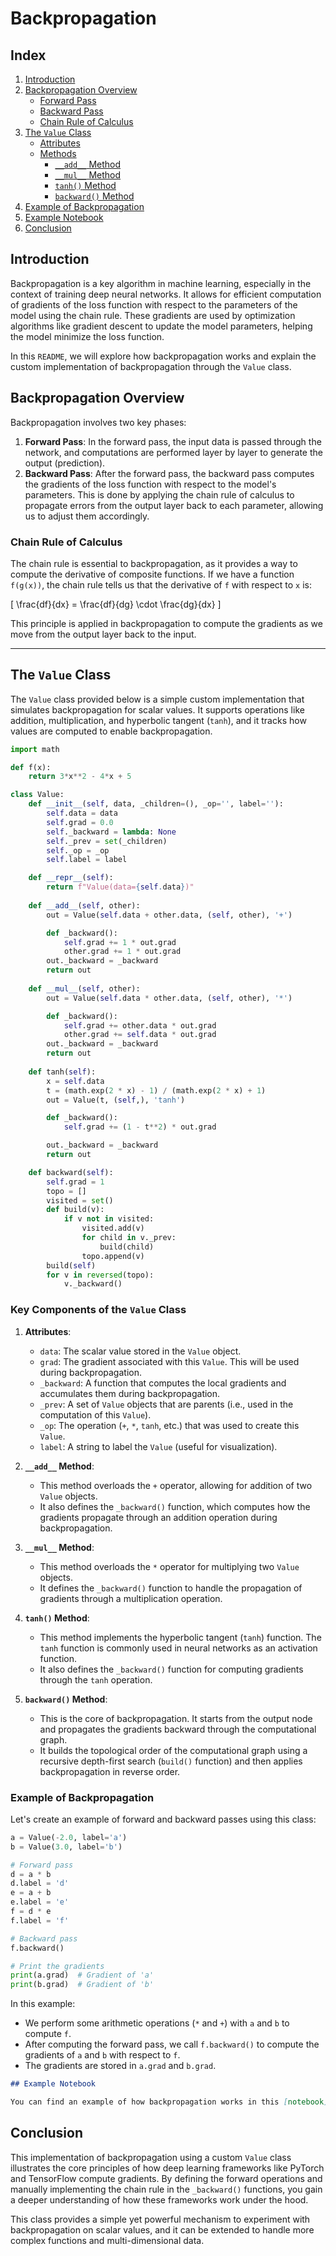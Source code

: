 # Backpropagation

## Index

1. [Introduction](#introduction)
2. [Backpropagation Overview](#backpropagation-overview)
   - [Forward Pass](#forward-pass)
   - [Backward Pass](#backward-pass)
   - [Chain Rule of Calculus](#chain-rule-of-calculus)
3. [The `Value` Class](#the-value-class)
   - [Attributes](#attributes)
   - [Methods](#methods)
     - [`__add__` Method](#add-method)
     - [`__mul__` Method](#mul-method)
     - [`tanh()` Method](#tanh-method)
     - [`backward()` Method](#backward-method)
4. [Example of Backpropagation](#example-of-backpropagation)
5. [Example Notebook](#example-notebook)
6. [Conclusion](#conclusion)



## Introduction

Backpropagation is a key algorithm in machine learning, especially in the context of training deep neural networks. It allows for efficient computation of gradients of the loss function with respect to the parameters of the model using the chain rule. These gradients are used by optimization algorithms like gradient descent to update the model parameters, helping the model minimize the loss function.

In this `README`, we will explore how backpropagation works and explain the custom implementation of backpropagation through the `Value` class.

## Backpropagation Overview

Backpropagation involves two key phases:
1. **Forward Pass**: In the forward pass, the input data is passed through the network, and computations are performed layer by layer to generate the output (prediction).
2. **Backward Pass**: After the forward pass, the backward pass computes the gradients of the loss function with respect to the model's parameters. This is done by applying the chain rule of calculus to propagate errors from the output layer back to each parameter, allowing us to adjust them accordingly.

### Chain Rule of Calculus

The chain rule is essential to backpropagation, as it provides a way to compute the derivative of composite functions. If we have a function `f(g(x))`, the chain rule tells us that the derivative of `f` with respect to `x` is:

\[
\frac{df}{dx} = \frac{df}{dg} \cdot \frac{dg}{dx}
\]

This principle is applied in backpropagation to compute the gradients as we move from the output layer back to the input.

---

## The `Value` Class

The `Value` class provided below is a simple custom implementation that simulates backpropagation for scalar values. It supports operations like addition, multiplication, and hyperbolic tangent (`tanh`), and it tracks how values are computed to enable backpropagation.

```python
import math

def f(x):
    return 3*x**2 - 4*x + 5

class Value:
    def __init__(self, data, _children=(), _op='', label=''):
        self.data = data
        self.grad = 0.0
        self._backward = lambda: None
        self._prev = set(_children)
        self._op = _op
        self.label = label

    def __repr__(self):
        return f"Value(data={self.data})"
    
    def __add__(self, other):
        out = Value(self.data + other.data, (self, other), '+')

        def _backward():
            self.grad += 1 * out.grad
            other.grad += 1 * out.grad
        out._backward = _backward
        return out 
    
    def __mul__(self, other):
        out = Value(self.data * other.data, (self, other), '*')

        def _backward():
            self.grad += other.data * out.grad
            other.grad += self.data * out.grad
        out._backward = _backward
        return out 
    
    def tanh(self):
        x = self.data
        t = (math.exp(2 * x) - 1) / (math.exp(2 * x) + 1)
        out = Value(t, (self,), 'tanh')

        def _backward():
            self.grad += (1 - t**2) * out.grad

        out._backward = _backward
        return out

    def backward(self):
        self.grad = 1
        topo = []
        visited = set()
        def build(v):
            if v not in visited:
                visited.add(v)
                for child in v._prev:
                    build(child)
                topo.append(v)
        build(self)
        for v in reversed(topo):
            v._backward()
```

### Key Components of the `Value` Class

1. **Attributes**:
   - `data`: The scalar value stored in the `Value` object.
   - `grad`: The gradient associated with this `Value`. This will be used during backpropagation.
   - `_backward`: A function that computes the local gradients and accumulates them during backpropagation.
   - `_prev`: A set of `Value` objects that are parents (i.e., used in the computation of this `Value`).
   - `_op`: The operation (`+`, `*`, `tanh`, etc.) that was used to create this `Value`.
   - `label`: A string to label the `Value` (useful for visualization).

2. **`__add__` Method**:
   - This method overloads the `+` operator, allowing for addition of two `Value` objects. 
   - It also defines the `_backward()` function, which computes how the gradients propagate through an addition operation during backpropagation.

3. **`__mul__` Method**:
   - This method overloads the `*` operator for multiplying two `Value` objects.
   - It defines the `_backward()` function to handle the propagation of gradients through a multiplication operation.

4. **`tanh()` Method**:
   - This method implements the hyperbolic tangent (`tanh`) function. The `tanh` function is commonly used in neural networks as an activation function.
   - It also defines the `_backward()` function for computing gradients through the `tanh` operation.

5. **`backward()` Method**:
   - This is the core of backpropagation. It starts from the output node and propagates the gradients backward through the computational graph.
   - It builds the topological order of the computational graph using a recursive depth-first search (`build()` function) and then applies backpropagation in reverse order.

### Example of Backpropagation

Let's create an example of forward and backward passes using this class:

```python
a = Value(-2.0, label='a')
b = Value(3.0, label='b')

# Forward pass
d = a * b
d.label = 'd'
e = a + b
e.label = 'e'
f = d * e
f.label = 'f'

# Backward pass
f.backward()

# Print the gradients
print(a.grad)  # Gradient of 'a'
print(b.grad)  # Gradient of 'b'
```

In this example:
- We perform some arithmetic operations (`*` and `+`) with `a` and `b` to compute `f`.
- After computing the forward pass, we call `f.backward()` to compute the gradients of `a` and `b` with respect to `f`.
- The gradients are stored in `a.grad` and `b.grad`.

```markdown
## Example Notebook

You can find an example of how backpropagation works in this [notebook](notebooks/Backpropagation.ipynb).
```

## Conclusion

This implementation of backpropagation using a custom `Value` class illustrates the core principles of how deep learning frameworks like PyTorch and TensorFlow compute gradients. By defining the forward operations and manually implementing the chain rule in the `_backward()` functions, you gain a deeper understanding of how these frameworks work under the hood.

This class provides a simple yet powerful mechanism to experiment with backpropagation on scalar values, and it can be extended to handle more complex functions and multi-dimensional data.

